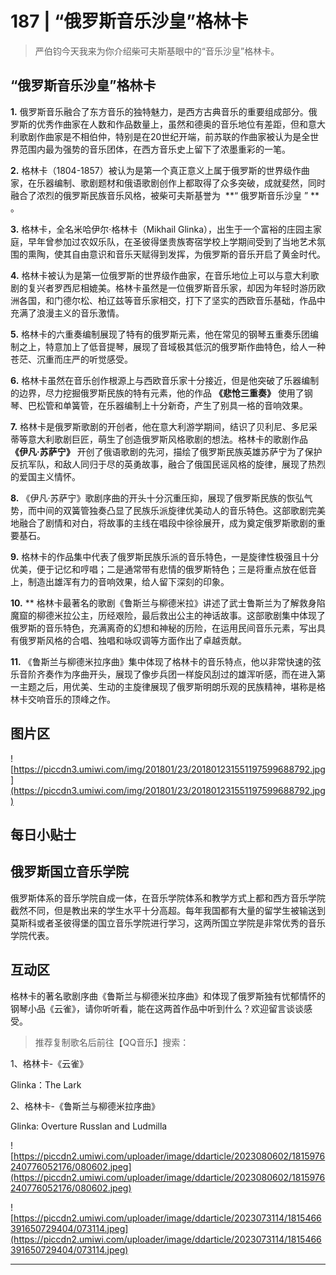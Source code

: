 # 187 | “俄罗斯音乐沙皇”格林卡

> 严伯钧今天我来为你介绍柴可夫斯基眼中的“音乐沙皇”格林卡。 

## “俄罗斯音乐沙皇”格林卡

 **1.** 俄罗斯音乐融合了东方音乐的独特魅力，是西方古典音乐的重要组成部分。俄罗斯的优秀作曲家在人数和作品数量上，虽然和德奥的音乐地位有差距，但和意大利歌剧作曲家是不相伯仲，特别是在20世纪开端，前苏联的作曲家被认为是全世界范围内最为强势的音乐团体，在西方音乐史上留下了浓墨重彩的一笔。

 **2.** 格林卡（1804-1857）被认为是第一个真正意义上属于俄罗斯的世界级作曲家，在乐器编制、歌剧题材和俄语歌剧创作上都取得了众多突破，成就斐然，同时融合了浓烈的俄罗斯民族音乐风格，被柴可夫斯基誉为  **“ 俄罗斯音乐沙皇 ” ** 。

 **3.** 格林卡，全名米哈伊尔·格林卡（Mikhail Glinka），出生于一个富裕的庄园主家庭，早年曾参加过农奴乐队，在圣彼得堡贵族寄宿学校上学期间受到了当地艺术氛围的熏陶，使其自由意识和音乐天赋得到发挥，为俄罗斯的音乐开启了黄金时代。

 **4.** 格林卡被认为是第一位俄罗斯的世界级作曲家，在音乐地位上可以与意大利歌剧的复兴者罗西尼相媲美。格林卡虽然是一位俄罗斯音乐家，却因为年轻时游历欧洲各国，和门德尔松、柏辽兹等音乐家相交，打下了坚实的西欧音乐基础，作品中充满了浪漫主义的音乐激情。

 **5.** 格林卡的六重奏编制展现了特有的俄罗斯元素，他在常见的钢琴五重奏乐团编制之上，特意加上了低音提琴，展现了音域极其低沉的俄罗斯作曲特色，给人一种苍茫、沉重而庄严的听觉感受。

 **6.** 格林卡虽然在音乐创作根源上与西欧音乐家十分接近，但是他突破了乐器编制的边界，尽力挖掘俄罗斯民族的特有元素，他的作品 **《悲怆三重奏》** 使用了钢琴、巴松管和单簧管，在乐器编制上十分新奇，产生了别具一格的音响效果。

 **7.** 格林卡是俄罗斯歌剧的开创者，他在意大利游学期间，结识了贝利尼、多尼采蒂等意大利歌剧巨匠，萌生了创造俄罗斯风格歌剧的想法。格林卡的歌剧作品 **《伊凡·苏萨宁》** 开创了俄语歌剧的先河，描绘了俄罗斯民族英雄苏萨宁为了保护反抗军队，和敌人同归于尽的英勇故事，融合了俄国民谣风格的旋律，展现了热烈的爱国主义情怀。

 **8.** 《伊凡·苏萨宁》歌剧序曲的开头十分沉重压抑，展现了俄罗斯民族的恢弘气势，而中间的双簧管独奏凸显了民族乐派旋律优美动人的音乐特色。这部歌剧完美地融合了剧情和对白，将故事的主线在唱段中徐徐展开，成为奠定俄罗斯歌剧的重要基石。

 **9.** 格林卡的作品集中代表了俄罗斯民族乐派的音乐特色，一是旋律性极强且十分优美，便于记忆和哼唱；二是通常带有悲情的俄罗斯特色；三是将重点放在低音上，制造出雄浑有力的音响效果，给人留下深刻的印象。

 **10.**  ** 格林卡最著名的歌剧《鲁斯兰与柳德米拉》讲述了武士鲁斯兰为了解救身陷魔窟的柳德米拉公主，历经艰险，最后救出公主的神话故事。这部歌剧集中体现了俄罗斯的音乐特色，充满离奇的幻想和神秘的历险，在运用民间音乐元素，写出具有俄罗斯风格的合唱、独唱和咏叹调等方面作出了卓越贡献。

 **11.** 《鲁斯兰与柳德米拉序曲》集中体现了格林卡的音乐特点，他以非常快速的弦乐音阶齐奏作为序曲开头，展现了像步兵团一样旋风刮过的雄浑听感，而在进入第一主题之后，用优美、生动的主旋律展现了俄罗斯明朗乐观的民族精神，堪称是格林卡交响音乐的顶峰之作。

## 图片区

![https://piccdn3.umiwi.com/img/201801/23/201801231551197599688792.jpg](https://piccdn3.umiwi.com/img/201801/23/201801231551197599688792.jpg)

## 每日小贴士

## 俄罗斯国立音乐学院

俄罗斯体系的音乐学院自成一体，在音乐学院体系和教学方式上都和西方音乐学院截然不同，但是教出来的学生水平十分高超。每年我国都有大量的留学生被输送到莫斯科或者圣彼得堡的国立音乐学院进行学习，这两所国立学院是非常优秀的音乐学院代表。

## 互动区

格林卡的著名歌剧序曲《鲁斯兰与柳德米拉序曲》和体现了俄罗斯独有忧郁情怀的钢琴小品《云雀》，请你听听看，能在这两首作品中听到什么？欢迎留言谈谈感受。

> 推荐复制歌名后前往【QQ音乐】搜索：

1、格林卡-《云雀》

Glinka：The Lark 

2、格林卡-《鲁斯兰与柳德米拉序曲》

Glinka: Overture Russlan and Ludmilla

![https://piccdn2.umiwi.com/uploader/image/ddarticle/2023080602/1815976240776052176/080602.jpeg](https://piccdn2.umiwi.com/uploader/image/ddarticle/2023080602/1815976240776052176/080602.jpeg)

![https://piccdn2.umiwi.com/uploader/image/ddarticle/2023073114/1815466391650729404/073114.jpeg](https://piccdn2.umiwi.com/uploader/image/ddarticle/2023073114/1815466391650729404/073114.jpeg)

---
